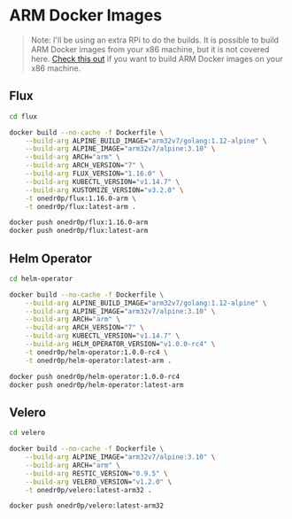 # ARM Docker Images

> Note: I'll be using an extra RPi to do the builds. It is possible to build ARM Docker images from your x86 machine, but it is not covered here. [Check this out](https://engineering.docker.com/2019/06/getting-started-with-docker-for-arm-on-linux/) if you want to build ARM Docker images on your x86 machine.

## Flux

```bash
cd flux

docker build --no-cache -f Dockerfile \
    --build-arg ALPINE_BUILD_IMAGE="arm32v7/golang:1.12-alpine" \
    --build-arg ALPINE_IMAGE="arm32v7/alpine:3.10" \
    --build-arg ARCH="arm" \
    --build-arg ARCH_VERSION="7" \
    --build-arg FLUX_VERSION="1.16.0" \
    --build-arg KUBECTL_VERSION="v1.14.7" \
    --build-arg KUSTOMIZE_VERSION="v3.2.0" \
    -t onedr0p/flux:1.16.0-arm \
    -t onedr0p/flux:latest-arm .

docker push onedr0p/flux:1.16.0-arm
docker push onedr0p/flux:latest-arm
```

## Helm Operator

```bash
cd helm-operator

docker build --no-cache -f Dockerfile \
    --build-arg ALPINE_BUILD_IMAGE="arm32v7/golang:1.12-alpine" \
    --build-arg ALPINE_IMAGE="arm32v7/alpine:3.10" \
    --build-arg ARCH="arm" \
    --build-arg ARCH_VERSION="7" \
    --build-arg KUBECTL_VERSION="v1.14.7" \
    --build-arg HELM_OPERATOR_VERSION="v1.0.0-rc4" \
    -t onedr0p/helm-operator:1.0.0-rc4 \
    -t onedr0p/helm-operator:latest-arm .

docker push onedr0p/helm-operator:1.0.0-rc4
docker push onedr0p/helm-operator:latest-arm
```

## Velero

```bash
cd velero

docker build --no-cache -f Dockerfile \
    --build-arg ALPINE_IMAGE="arm32v7/alpine:3.10" \
    --build-arg ARCH="arm" \
    --build-arg RESTIC_VERSION="0.9.5" \
    --build-arg VELERO_VERSION="v1.2.0" \
    -t onedr0p/velero:latest-arm32 .

docker push onedr0p/velero:latest-arm32
```
